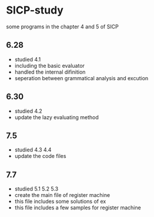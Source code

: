 # SICP-study
some programs in the chapter 4 and 5 of SICP
## 6.28
- studied 4.1
- including the basic evaluator
- handled the internal difinition
- seperation between grammatical analysis and excution

## 6.30
- studied 4.2
- update the lazy evaluating method

## 7.5
- studied 4.3 4.4
- update the code files

## 7.7
- studied 5.1 5.2 5.3
- create the main file of register machine
- this file includes some solutions of ex
- this file includes a few samples for register machine
